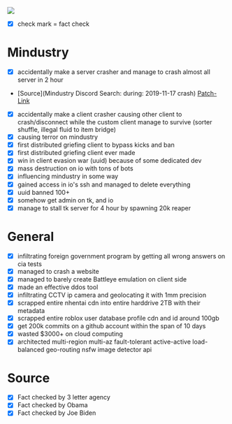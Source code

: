 ![](https://cdn.discordapp.com/attachments/796869250533818418/801986737856839680/unknown.png)
- [x] check mark = fact check
# Mindustry

- [x] accidentally make a server crasher and manage to crash almost all server in 2 hour
- [Source](Mindustry Discord Search: during: 2019-11-17 crash) [Patch-Link](https://discord.com/channels/391020510269669376/396416151032299521/645572630707044378)
- [x] accidentally make a client crasher causing other client to crash/disconnect while the custom client manage to survive (sorter shuffle, illegal fluid to item bridge) 
- [x] causing terror on mindustry 
- [x] first distributed griefing client to bypass kicks and ban
- [x] first distributed griefing client ever made 
- [x] win in client evasion war (uuid) because of some dedicated dev 
- [x] mass destruction on io with tons of bots
- [x] influencing mindustry in some way
- [x] gained access in io's ssh and managed to delete everything
- [x] uuid banned 100+ 
- [x] somehow get admin on tk, and io 
- [x] manage to stall tk server for 4 hour by spawning 20k reaper
# General

- [x] infiltrating foreign government program by getting all wrong answers on cia tests
- [x] managed to crash a website
- [x] managed to barely create Battleye emulation on client side 
- [x] made an effective ddos tool
- [x] infiltrating CCTV ip camera and geolocating it with 1mm precision
- [x] scrapped entire nhentai cdn into entire harddrive 2TB with their metadata
- [x] scrapped entire roblox user database profile cdn and id around 100gb
- [x] get 200k commits on a github account within the span of 10 days
- [x] wasted $3000+ on cloud computing
- [x] architected multi-region multi-az fault-tolerant active-active load-balanced geo-routing nsfw image detector api

# Source
- [x] Fact checked by 3 letter agency
- [x] Fact checked by Obama
- [x] Fact checked by Joe Biden
